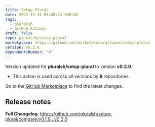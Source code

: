 ```yaml
---
title: Setup Plural
date: 2023-11-14 03:00:44 +00:00
tags:
  - pluralsh
  - GitHub Actions
draft: false
repo: pluralsh/setup-plural
marketplace: https://github.com/marketplace/actions/setup-plural
version: v0.2.0
dependentsNumber: "9"
---
```



Version updated for **pluralsh/setup-plural** to version **v0.2.0**.
- This action is used across all versions by **9** repositories.

Go to the [GitHub Marketplace](https://github.com/marketplace/actions/setup-plural) to find the latest changes.

## Release notes

**Full Changelog**: https://github.com/pluralsh/setup-plural/compare/v0.1.9...v0.2.0
